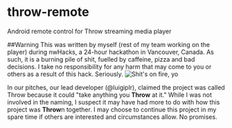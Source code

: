 # throw-remote
Android remote control for Throw streaming media player

##Warning
This was written by myself (rest of my team working on the player) during nwHacks, a 24-hour hackathon in Vancouver, Canada. As such, it is a burning pile of shit, fuelled by caffeine, pizza and bad decisions. I take no responsibility for any harm that may come to you or others as a result of this hack. Seriously.
![Shit's on fire, yo](https://i.imgur.com/6NfmQ.jpg)

In our pitches, our lead developer (@luigiplr), claimed the project was called Throw because it could "take anything you **Throw** at it." While I was not involved in the naming, I suspect it may have had  more to do with how this project was **Throw**n together. 
I may choose to continue this project in my spare time if others are interested and circumstances allow. No promises.
